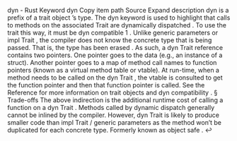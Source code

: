 dyn - Rust
Keyword
dyn
Copy item path
Source
Expand description
dyn
is a prefix of a
trait object
’s type.
The
dyn
keyword is used to highlight that calls to methods on the associated
Trait
are
dynamically dispatched
. To use the trait this way, it must be
dyn compatible
1
.
Unlike generic parameters or
impl Trait
, the compiler does not know the concrete type that
is being passed. That is, the type has been
erased
.
As such, a
dyn Trait
reference contains
two
pointers.
One pointer goes to the data (e.g., an instance of a struct).
Another pointer goes to a map of method call names to function pointers
(known as a virtual method table or vtable).
At run-time, when a method needs to be called on the
dyn Trait
, the vtable is consulted to get
the function pointer and then that function pointer is called.
See the Reference for more information on
trait objects
and
dyn compatibility
.
§
Trade-offs
The above indirection is the additional runtime cost of calling a function on a
dyn Trait
.
Methods called by dynamic dispatch generally cannot be inlined by the compiler.
However,
dyn Trait
is likely to produce smaller code than
impl Trait
/ generic parameters as
the method won’t be duplicated for each concrete type.
Formerly known as
object safe
.
↩